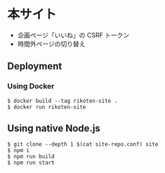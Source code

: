 # 本サイト

- 企画ページ「いいね」の CSRF トークン
- 時間外ページの切り替え

## Deployment

### Using Docker

```
$ docker build --tag rikoten-site .
$ docker run rikoten-site
```

## Using native Node.js

```
$ git clone --depth 1 $(cat site-repo.conf) site
$ npm i
$ npm run build
$ npm run start
```
